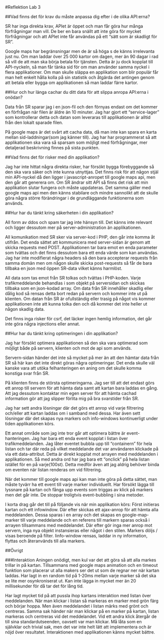#Reflektion Lab 3

##Vad finns det för krav du måste anpassa dig efter i de olika API:erna?

SR har inga direkta krav, APIet är öppet och man får göra hur många förfrågningar man vill. De ber en bara snällt att inte göra för mycket förfrågningar och att APIet inte får användas på ett “sätt som är skadligt för SR”.

Google maps har begränsningar men de är så höga s de känns irrelevanta just nu. Om man laddar över 25 000 kartor om dagen, mer än 90 dagar i rad så vill de att man ska börja betala för tjänsten. Detta är ju dock kopplat till API-nyckeln, så man får tänka sid för om man använder samma nyckel i flera applikationer. Om man skulle släppa en applikation som blir populär får man helt enkelt hålla kolla på sin statistik och åtgärda det antingen genom att betala eller bygga om applikationen så man laddar färre kartor.

##Hur och hur länga cachar du ditt data för att slippa anropa API:erna i onödan?

Data från SR sparar jag i en json-fil och den förnyas endast om det kommer en förfrågan när filen är äldre än 10 minuter. Jag har gjort ett “service-lager” som kontrollerar detta och datan som leveraras till applikationen är alltid från den lokalt sparade filen.

På google maps är det svårt att cacha data, då man inte kan spara en karta mellan sid-laddningar(som jag känner till). Jag har har programmerat så att applikationen ska vara så sparsam som möjligt med förfrågningar, mer detaljerad beskrivning finnes på sista punkten.

##Vad finns det för risker med din applikation?

Jag har inte hittat några direkta risker, har försökt bygga förebyggande så den ska vara säker och inte kunna utnyttjas. Det finns risk för att någon stjäl min API-nyckel då den ligger i javascript-anropet till google maps api, men den går att generera om. Om SR ändrar sitt API så finns det risk att min applikation slutar fungera och måste uppdateras. Det samma gäller med google maps api men den känns stabilare och mindre sannolikt att de skulle göra några större förändringar i de grundläggande funktionerna som används.

##Hur har du tänkt kring säkerheten i din applikation?

All form av ddos och spam tar jag inte hänsyn till. Det känns inte relevant och ligger dessutom mer på server-administration än applikationen.

All komunikation med SR sker via server-kod i PHP, den går inte komma åt utifrån. Det enda sättet att kommunicera med server-sidan är genom att skicka requests med POST. Applikationen tar bara emot en enda parameter som tvättas och det finns dessutom  bara ett enda värde som kan användas. Jag har inte modifierat några headers så den bara accepterar requests från samma domän men om någon skulle skicka post-requests så får de bara tillbaka en json med öppen SR-data vilket känns harmlöst.

All data som tas emot från SR tolkas och tvättas i PHP-koden. Varje trafikmeddelande behandlas i som objekt på serversidan och skickas tillbaka som en json-kodad array. Om data från SR innehåller skadlig eller dålig kod så rensas detta bort redan på servern och kommer inte ut på klienten. Om datan från SR är ofullständig eller trasig på något vis kommer applikationen inte att kunna tolka den och då kommer det inte heller ut någon skadlig data.

Det finns inga risker för csrf, det läcker ingen hemlig information, det går inte göra några injections eller annat.

##Hur har du tänkt kring optimeringen i din applikation?

Jag har försökt optimera applikationen så den ska vara optimerad som möjligt både på servern, klienten och mot de api som används.

Servern-sidan händer det inte så mycket på mer än att den hämtar data från SR så här kan det inte direkt göras några optimeringar. Det enda skulle väl kanske vara att utöka felhanteringen en aning om det skulle komma konstiga svar från SR.

På klienten finns de största optimeringarna. Jag ser till att det endast görs ett anrop till servern för att hämta data samt att kartan bara laddas en gång. Att jag dessutom kontaktar min egen server för att hämta cachad information gör att jag slipper förlita mig på bra svarstider från SR.

Jag har sett andra lösningar där det görs ett anrop vid varje filtrering och/eller att kartan laddas om i samband med dessa. Har även sett lösningar där det skapas nya markers och info-windows kontinuerligt under tiden applikationen körs.

Ett annat område som jag inte tror går att optimera bättre är event-hanteringen. Jag har bara ett enda event kopplat i listan över trafikmeddelanden. Jag låter eventet bubbla upp till “containern” för hela listan och tar där reda på vilket meddelande det var användaren klickade på via ett data-attribut. Detta är direkt kopplat mot arrayen med meddelanden i applikationen. Så med andra ord har jag bara ett “onclick” på hela listan istället för en på varje(100st). Detta medför även att jag aldrig behöver binda om eventen när listan renderas om vid filtrering.

När det kommer till google maps api kan man inte göra på detta sättet, man måste tyvärr ha ett event till varje marker individuellt. Har försökt lägga till lyssnare på kartan och fånga upp events som triggas av klick på markers men det går inte. De stoppar troligtvis event-bubbling i sina metoder.

I korta drag går det till på följande vis när min applikation körs:
Först initieras kartan och ett infowindow. Där efter skickas ett ajax-anrop för att hämta alla meddelanden. Dessa sparas i en array och det skapas en google-map-marker till varje meddelande och en referens till markern sparas också i arrayen tillsammans med meddelandet.
Där efter gör inga mer anrop mot servern, inga nya objekt instansieras eller något i den stilen. Markers döljs / visas beroende på filter. Iinfo-window rensas, laddar in ny information, flyttas och återanvänds till alla markers.

##Övrigt

###Interaktion
Aningen onödigt, men kul var det att göra så att alla markes trillar in på kartan. Tillsammans med google maps animation och en timeout funktion som placerar ut alla makers ser det ut som de regnar ner när kartan laddas. Har lagt in en random tid på 1-20ms mellan varje marker så det ska se lite mer osynkroniserat ut. Kan inte lägga in mycket mer än 20 millisekunder för då tar det för lång tid.

Har lagt mycket tid på att pussla ihop kartans interaktion med listan över meddelanden. När man klickar i listan så markeras en marker med grön färg och börjar hoppa. Men även meddelandet i listan märks med grönt och centreras. Samma sak händer när man klickar på en marker på kartan, listan markeras och centreras vid det meddelandet. Vid ett andra klick återgår de till sina standardutseenden, oavsett var man klickar. Må låta som en självklar och trivial sak, men det var inte helt lätt att implementera och är nöjd över resultatet. Interaktionen med applikationen känns mycket bättre.